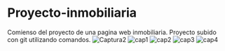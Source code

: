 # Proyecto-inmobiliaria
Comienso del proyecto de una pagina web inmobiliaria. 
Proyecto subido con git utilizando comandos. 
![Captura2](https://user-images.githubusercontent.com/72154277/118748780-efb54d00-b821-11eb-8e13-9506afa74771.PNG)
![cap1](https://user-images.githubusercontent.com/72154277/120130981-07c78d80-c18d-11eb-9ddf-0756c44f03bc.PNG)
![cap2](https://user-images.githubusercontent.com/72154277/120130983-08f8ba80-c18d-11eb-8caa-21a0ebafdb89.PNG)
![cap3](https://user-images.githubusercontent.com/72154277/120130987-0a29e780-c18d-11eb-8706-c1fefe266760.PNG)
![cap4](https://user-images.githubusercontent.com/72154277/120130994-0bf3ab00-c18d-11eb-8739-a7dcfe9ceee5.PNG)



